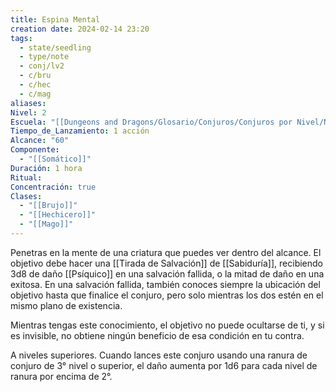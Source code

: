 ```yaml
---
title: Espina Mental
creation date: 2024-02-14 23:20
tags:
  - state/seedling
  - type/note
  - conj/lv2
  - c/bru
  - c/hec
  - c/mag
aliases: 
Nivel: 2
Escuela: "[[Dungeons and Dragons/Glosario/Conjuros/Conjuros por Nivel/Nivel 4/Adivinación|Adivinación]]"
Tiempo_de_Lanzamiento: 1 acción
Alcance: "60"
Componente:
  - "[[Somático]]"
Duración: 1 hora
Ritual: 
Concentración: true
Clases:
  - "[[Brujo]]"
  - "[[Hechicero]]"
  - "[[Mago]]"
---
```

Penetras en la mente de una criatura que puedes ver dentro del alcance. El objetivo debe hacer una [[Tirada de Salvación]] de [[Sabiduría]], recibiendo 3d8 de daño [[Psíquico]] en una salvación fallida, o la mitad de daño en una exitosa. En una salvación fallida, también conoces siempre la ubicación del objetivo hasta que finalice el conjuro, pero solo mientras los dos estén en el mismo plano de existencia. 

Mientras tengas este conocimiento, el objetivo no puede ocultarse de ti, y si es invisible, no obtiene ningún beneficio de esa condición en tu contra.

A niveles superiores. Cuando lances este conjuro usando una ranura de conjuro de 3° nivel o superior, el daño aumenta por 1d6 para cada nivel de ranura por encima de 2°.